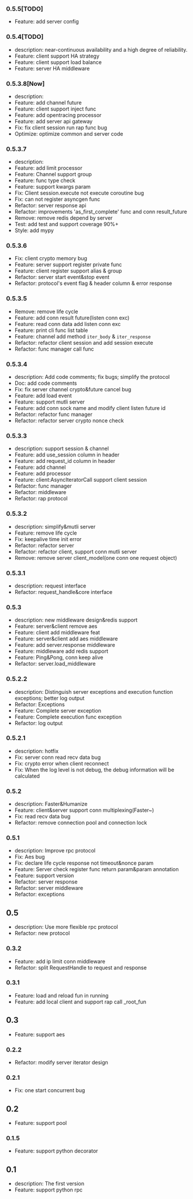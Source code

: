### 0.5.5[TODO]
 - Feature: add server config

### 0.5.4[TODO]
 - description: near-continuous availability and a high degree of reliability.
 - Feature: client support HA strategy
 - Feature: client support load balance
 - Feature: server HA middleware

### 0.5.3.8[Now]
 - description:
 - Feature: add channel future
 - Feature: client support inject func
 - Feature: add opentracing processor
 - Feature: add server api gateway
 - Fix: fix client session run rap func bug
 - Optimize: optimize common and server code

### 0.5.3.7
 - description:
 - Feature: add limit processor
 - Feature: Channel support group
 - Feature: func type check
 - Feature: support kwargs param
 - Fix: Client session.execute not execute coroutine bug
 - Fix: can not register asyncgen func
 - Refactor: server response api
 - Refactor: improvements 'as_first_complete' func and conn result_future
 - Remove: remove redis depend by server
 - Test: add test and support coverage 90%+
 - Style: add mypy

### 0.5.3.6
 - Fix: client crypto memory bug
 - Feature: server support register private func
 - Feature: client register support alias & group
 - Refactor: server start event&stop event
 - Refactor: protocol's event flag & header column & error response

### 0.5.3.5
 - Remove: remove life cycle
 - Feature: add conn result future(listen conn exc)
 - Feature: read conn data add listen conn exc
 - Feature: print cli func list table
 - Feature: channel add method `iter_body` & `iter_response`
 - Refactor: refactor client session and add session execute
 - Refactor: func manager call func

### 0.5.3.4
 - description: Add code comments; fix bugs; simplify the protocol
 - Doc: add code comments
 - Fix: fix server channel crypto&future cancel bug
 - Feature: add load event
 - Feature: support mutli server
 - Feature: add conn sock name and modify client listen future id
 - Refactor: refactor func manager
 - Refactor: refactor server crypto nonce check

### 0.5.3.3
 - description: support session & channel
 - Feature: add use_session column in header
 - Feature: add request_id column in header
 - Feature: add channel
 - Feature: add processor
 - Feature: client:AsyncIteratorCall support client session
 - Refactor: func manager
 - Refactor: middleware
 - Refactor: rap protocol

### 0.5.3.2
 - description: simplify&mutli server
 - Feature: remove life cycle
 - Fix: keepalive time init error
 - Refactor: refactor server
 - Refactor: refactor client, support conn mutli server
 - Remove: remove server client_model(one conn one request object)

### 0.5.3.1
 - description: request interface
 - Refactor: request_handle&core interface

### 0.5.3
 - description: new middleware design&redis support
 - Feature: server&client remove aes
 - Feature: client add middleware feat
 - Feature: server&client add aes middleware
 - Feature: add server.response middleware
 - Feature: middleware add redis support
 - Feature: Ping&Pong, conn keep alive
 - Refactor: server.load_middleware

### 0.5.2.2
 - description: Distinguish server exceptions and execution function exceptions; better log output
 - Refactor: Exceptions
 - Feature: Complete server exception
 - Feature: Complete execution func exception
 - Refactor: log output

### 0.5.2.1
 - description: hotfix
 - Fix: server conn read recv data bug
 - Fix: crypto error when client reconnect
 - Fix: When the log level is not debug, the debug information will be calculated

### 0.5.2
 - description: Faster&Humanize
 - Feature: client&server support conn multiplexing(Faster~)
 - Fix: read recv data bug
 - Refactor: remove connection pool and connection lock

### 0.5.1
 - description: Improve rpc protocol
 - Fix: Aes bug
 - Fix: declare life cycle response not timeout&nonce param
 - Feature: Server check register func return param&param  annotation
 - Feature: support version
 - Refactor: server response
 - Refactor: server middleware
 - Refactor: exceptions

## 0.5
 - description: Use more flexible rpc protocol
 - Refactor: new protocol

### 0.3.2
 - Feature: add ip limit conn middleware
 - Refactor: split RequestHandle to request and response

### 0.3.1
 - Feature: load and reload fun in running
 - Feature: add local client and support rap call _root_fun

## 0.3
 - Feature: support aes

### 0.2.2
 - Refactor: modify server iterator design

### 0.2.1
 - Fix: one start concurrent bug

## 0.2
 - Feature: support pool

### 0.1.5
 - Feature: support python decorator

## 0.1
 - description: The first version
 - Feature: support python rpc
